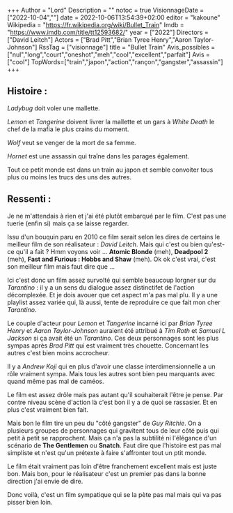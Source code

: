 +++
Author = "Lord"
Description = ""
notoc = true
VisionnageDate = ["2022-10-04",""]
date = 2022-10-06T13:54:39+02:00
editor = "kakoune"
Wikipedia = "https://fr.wikipedia.org/wiki/Bullet_Train"
Imdb = "https://www.imdb.com/title/tt12593682/"
year = ["2022"]
Directors = ["David Leitch"]
Actors = ["Brad Pitt","Brian Tyree Henry","Aaron Taylor-Johnson"]
RssTag = ["visionnage"]
title = "Bullet Train"
Avis_possibles = ["nul","long","court","oneshot","meh","cool","excellent","parfait"]
Avis = ["cool"] 
TopWords=["train","japon","action","rançon","gangster","assassin"]
+++
## Histoire :
*Ladybug* doit voler une mallette.

*Lemon* et *Tangerine* doivent livrer la mallette et un gars à *White Death* le chef de la mafia le plus crains du moment.

*Wolf* veut se venger de la mort de sa femme.

*Hornet* est une assassin qui traîne dans les parages également.

Tout ce petit monde est dans un train au japon et semble convoiter tous plus ou moins les trucs des uns des autres.

## Ressenti :
Je ne m'attendais à rien et j'ai été plutôt embarqué par le film.
C'est pas une tuerie (enfin si) mais ça se laisse regarder.

Issu d'un bouquin paru en 2010 ce film serait selon les dires de certains le meilleur film de son réalisateur : *David Leitch*.
Mais qui c'est ou bien qu'est-ce qu'il a fait ?
Hmm voyons voir …
**Atomic Blonde** (meh), **Deadpool 2** (meh), **Fast and Furious : Hobbs and Shaw** (meh).
Ok ok c'est vrai, c'est son meilleur film mais faut dire que …

Ici c'est donc un film assez survolté qui semble beaucoup lorgner sur du *Tarantino* : il y a un sens du dialogue assez distinctifet de l'action décomplexée.
Et je dois avouer que cet aspect m'a pas mal plu.
Il y a une playlist assez variée qui, là aussi, tente de reproduire ce que fait mon cher *Tarantino*.

Le couple d'acteur pour *Lemon* et *Tangerine* incarné ici par *Brian Tyree Henry* et *Aaron Taylor-Johnson* auraient été attribué à *Tim Roth* et *Samuel L Jackson* si ça avait été un *Tarantino*.
Ces deux personnages sont les plus sympas après *Brad Pitt* qui est vraiment très chouette.
Concernant les autres c'est bien moins accrocheur.

Il y a *Andrew Koji* qui en plus d'avoir une classe interdimensionnelle a un rôle vraiment sympa.
Mais tous les autres sont bien peu marquants avec quand même pas mal de caméos.

Le film est assez drôle mais pas autant qu'il souhaiterait l'être je pense.
Par contre niveau scène d'action là c'est bon il y a de quoi se rassasier.
Et en plus c'est vraiment bien fait.

Mais bon le film tire un peu du "côté gangster" de *Guy Ritchie*.
On a plusieurs groupes de personnages qui gravitent tous de leur côté puis qui petit à petit se rapprochent.
Mais ça n'a pas la subtilité ni l'élégance d'un scénario de **The Gentlemen** ou **Snatch**.
Faut dire que l'histoire est pas mal simpliste et n'est qu'un prétexte à faire s'affronter tout un ptit monde.

Le film était vraiment pas loin d'être franchement excellent mais est juste bon.
Mais bon, pour le réalisateur c'est un premier pas dans la bonne direction j'ai envie de dire.

Donc voilà, c'est un film sympatique qui se la pète pas mal mais qui va pas pisser bien loin.
